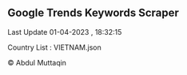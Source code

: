 

## Google Trends Keywords Scraper 
 
Last Update 01-04-2023 , 18:32:15

Country List :
VIETNAM.json



© Abdul Muttaqin 
